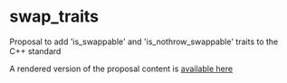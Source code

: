 swap_traits
===========

Proposal to add 'is_swappable' and 'is_nothrow_swappable' traits to the C++ standard

A rendered version of the proposal content is [available here](http://acmorrow.github.com/cpp-proposals)


